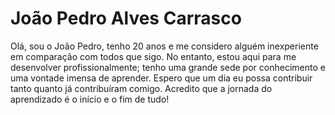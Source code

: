 # João Pedro Alves Carrasco

Olá, sou o João Pedro, tenho 20 anos e me considero alguém inexperiente em comparação com todos que sigo. No entanto, estou aqui para me desenvolver profissionalmente; tenho uma grande sede por conhecimento e uma vontade imensa de aprender. Espero que um dia eu possa contribuir tanto quanto já contribuíram comigo. Acredito que a jornada do aprendizado é o início e o fim de tudo!
